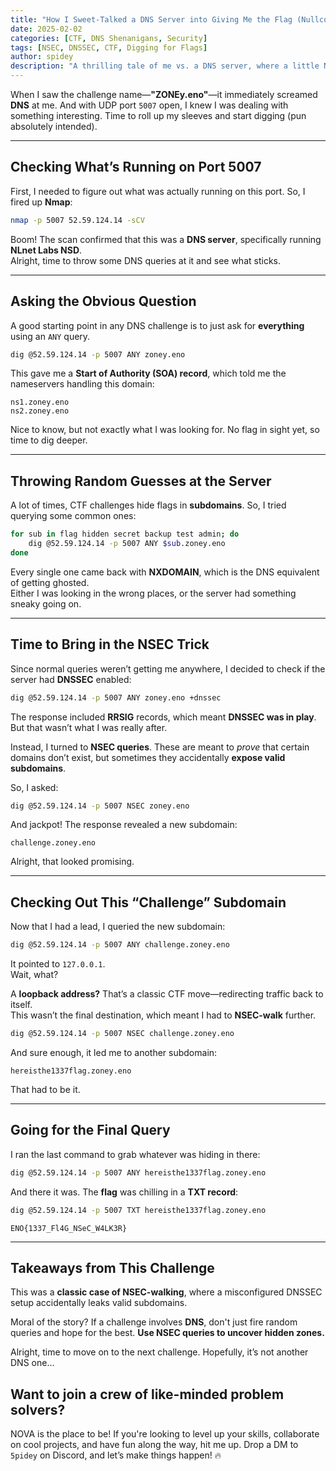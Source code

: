 ```yaml
---
title: "How I Sweet-Talked a DNS Server into Giving Me the Flag (Nullcon Goa HackIM 2025 CTF)"  
date: 2025-02-02  
categories: [CTF, DNS Shenanigans, Security]  
tags: [NSEC, DNSSEC, CTF, Digging for Flags]  
author: spidey
description: "A thrilling tale of me vs. a DNS server, where a little NSEC-walking magic turned a stubborn server into a snitch."  
---
```


When I saw the challenge name—**"ZONEy.eno"**—it immediately screamed **DNS** at me. And with UDP port `5007` open, I knew I was dealing with something interesting. Time to roll up my sleeves and start digging (pun absolutely intended).  

---

## **Checking What’s Running on Port 5007**  

First, I needed to figure out what was actually running on this port. So, I fired up **Nmap**:  

```bash
nmap -p 5007 52.59.124.14 -sCV
```

Boom! The scan confirmed that this was a **DNS server**, specifically running **NLnet Labs NSD**.  
Alright, time to throw some DNS queries at it and see what sticks.  

---

## **Asking the Obvious Question**  

A good starting point in any DNS challenge is to just ask for **everything** using an `ANY` query.  

```bash
dig @52.59.124.14 -p 5007 ANY zoney.eno
```

This gave me a **Start of Authority (SOA) record**, which told me the nameservers handling this domain:  

```
ns1.zoney.eno
ns2.zoney.eno
```

Nice to know, but not exactly what I was looking for. No flag in sight yet, so time to dig deeper.  

---

## **Throwing Random Guesses at the Server**  

A lot of times, CTF challenges hide flags in **subdomains**. So, I tried querying some common ones:  

```bash
for sub in flag hidden secret backup test admin; do
    dig @52.59.124.14 -p 5007 ANY $sub.zoney.eno
done
```

Every single one came back with **NXDOMAIN**, which is the DNS equivalent of getting ghosted.  
Either I was looking in the wrong places, or the server had something sneaky going on.  

---

## **Time to Bring in the NSEC Trick**  

Since normal queries weren’t getting me anywhere, I decided to check if the server had **DNSSEC** enabled:  

```bash
dig @52.59.124.14 -p 5007 ANY zoney.eno +dnssec
```

The response included **RRSIG** records, which meant **DNSSEC was in play**. But that wasn’t what I was really after.  

Instead, I turned to **NSEC queries**. These are meant to *prove* that certain domains don’t exist, but sometimes they accidentally **expose valid subdomains**.  

So, I asked:  

```bash
dig @52.59.124.14 -p 5007 NSEC zoney.eno
```

And jackpot! The response revealed a new subdomain:  

```
challenge.zoney.eno
```

Alright, that looked promising.  

---

## **Checking Out This “Challenge” Subdomain**  

Now that I had a lead, I queried the new subdomain:  

```bash
dig @52.59.124.14 -p 5007 ANY challenge.zoney.eno
```

It pointed to `127.0.0.1`.  
Wait, what?  

A **loopback address?** That’s a classic CTF move—redirecting traffic back to itself.  
This wasn’t the final destination, which meant I had to **NSEC-walk** further.  

```bash
dig @52.59.124.14 -p 5007 NSEC challenge.zoney.eno
```

And sure enough, it led me to another subdomain:  

```
hereisthe1337flag.zoney.eno
```

That had to be it.  

---

## **Going for the Final Query**  

I ran the last command to grab whatever was hiding in there:  

```bash
dig @52.59.124.14 -p 5007 ANY hereisthe1337flag.zoney.eno
```

And there it was. The **flag** was chilling in a **TXT record**:  

```bash
dig @52.59.124.14 -p 5007 TXT hereisthe1337flag.zoney.eno
```


```
ENO{1337_Fl4G_NSeC_W4LK3R}
```


---

## **Takeaways from This Challenge**  

This was a **classic case of NSEC-walking**, where a misconfigured DNSSEC setup accidentally leaks valid subdomains.  

Moral of the story? If a challenge involves **DNS**, don't just fire random queries and hope for the best. **Use NSEC queries to uncover hidden zones.**  

Alright, time to move on to the next challenge. Hopefully, it’s not another DNS one...

## Want to join a crew of like-minded problem solvers?

NOVA is the place to be! If you're looking to level up your skills, collaborate on cool projects, and have fun along the way, hit me up. Drop a DM to `5pidey` on Discord, and let’s make things happen! 🔥
